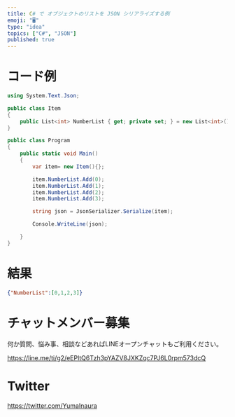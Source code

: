 ```yaml
---
title: C# で オブジェクトのリストを JSON シリアライズする例
emoji: "🖥"
type: "idea"
topics: ["C#", "JSON"]
published: true
---
```


# コード例

```c#
using System.Text.Json;

public class Item
{
    public List<int> NumberList { get; private set; } = new List<int>();
}

public class Program
{
    public static void Main()
    {
        var item= new Item(){};

        item.NumberList.Add(0);
        item.NumberList.Add(1);
        item.NumberList.Add(2);
        item.NumberList.Add(3);

        string json = JsonSerializer.Serialize(item);

        Console.WriteLine(json);

    }
}
```

# 結果

```json
{"NumberList":[0,1,2,3]}
```


# チャットメンバー募集


何か質問、悩み事、相談などあればLINEオープンチャットもご利用ください。

https://line.me/ti/g2/eEPltQ6Tzh3pYAZV8JXKZqc7PJ6L0rpm573dcQ


# Twitter

https://twitter.com/YumaInaura

